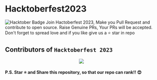 # Hacktoberfest2023  
<img src="https://img.shields.io/badge/hacktoberfest-2023-blueviolet" alt="Hacktober Badge"/>
Join Hactoberfest 2023, Make you Pull Request and contribute to open source. Raise Genuine PRs, Your PRs will be accepted. Don't forget to spread love and if you like give us a ⭐️ star in repo

## Contributors of `Hacktoberfest 2023`

<div align="center">
<a href="https://github.com/Kaishav65/Hacktoberfest2023/graphs/contributors">
  <img src="https://contrib.rocks/image?repo=Kaishav65/Hacktoberfest2023" />
</a>
  </div>

  
  #### P.S. Star ⭐ and Share this repository, so that our repo can rank!! 😍
